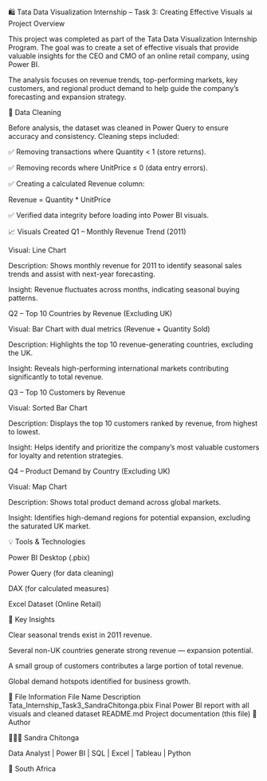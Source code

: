 🛍️ Tata Data Visualization Internship – Task 3: Creating Effective Visuals
📊 Project Overview

This project was completed as part of the Tata Data Visualization Internship Program.
The goal was to create a set of effective visuals that provide valuable insights for the CEO and CMO of an online retail company, using Power BI.

The analysis focuses on revenue trends, top-performing markets, key customers, and regional product demand to help guide the company’s forecasting and expansion strategy.

🧹 Data Cleaning

Before analysis, the dataset was cleaned in Power Query to ensure accuracy and consistency.
Cleaning steps included:

✅ Removing transactions where Quantity < 1 (store returns).

✅ Removing records where UnitPrice ≤ 0 (data entry errors).

✅ Creating a calculated Revenue column:

Revenue = Quantity * UnitPrice


✅ Verified data integrity before loading into Power BI visuals.

📈 Visuals Created
Q1 – Monthly Revenue Trend (2011)

Visual: Line Chart

Description: Shows monthly revenue for 2011 to identify seasonal sales trends and assist with next-year forecasting.

Insight: Revenue fluctuates across months, indicating seasonal buying patterns.

Q2 – Top 10 Countries by Revenue (Excluding UK)

Visual: Bar Chart with dual metrics (Revenue + Quantity Sold)

Description: Highlights the top 10 revenue-generating countries, excluding the UK.

Insight: Reveals high-performing international markets contributing significantly to total revenue.

Q3 – Top 10 Customers by Revenue

Visual: Sorted Bar Chart

Description: Displays the top 10 customers ranked by revenue, from highest to lowest.

Insight: Helps identify and prioritize the company’s most valuable customers for loyalty and retention strategies.

Q4 – Product Demand by Country (Excluding UK)

Visual: Map Chart

Description: Shows total product demand across global markets.

Insight: Identifies high-demand regions for potential expansion, excluding the saturated UK market.

💡 Tools & Technologies

Power BI Desktop (.pbix)

Power Query (for data cleaning)

DAX (for calculated measures)

Excel Dataset (Online Retail)

🎯 Key Insights

Clear seasonal trends exist in 2011 revenue.

Several non-UK countries generate strong revenue — expansion potential.

A small group of customers contributes a large portion of total revenue.

Global demand hotspots identified for business growth.

📂 File Information
File Name	Description
Tata_Internship_Task3_SandraChitonga.pbix	Final Power BI report with all visuals and cleaned dataset
README.md	Project documentation (this file)
🧠 Author

👩🏽‍💻 Sandra Chitonga

Data Analyst | Power BI | SQL | Excel | Tableau | Python

📍 South Africa